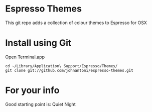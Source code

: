 Espresso Themes
===============

This git repo adds a collection of colour themes to Espresso for OSX

Install using Git
=================

Open Terminal.app

    cd ~/Library/Application\ Support/Espresso/Themes/
    git clone git://github.com/johnantoni/espresso-themes.git


For your info
=====================

Good starting point is: Quiet Night
